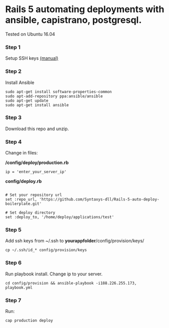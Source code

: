 # Rails 5 automating deployments with ansible, capistrano, postgresql.

Tested on Ubuntu 16.04 

### Step 1

Setup SSH keys [(manual)](https://www.digitalocean.com/community/tutorials/how-to-set-up-ssh-keys--2)

### Step 2

Install Ansible

```
sudo apt-get install software-properties-common
sudo apt-add-repository ppa:ansible/ansible
sudo apt-get update
sudo apt-get install ansible
```
### Step 3

Download this repo and unzip.

### Step 4

Change in files:

**/config/deploy/production.rb**

`ip = 'enter_your_server_ip'`

**config/deploy.rb**

```

# Set your repository url
set :repo_url, 'https://github.com/Syntaxys-dll/Rails-5-auto-deploy-boilerplate.git'

# Set deploy directory
set :deploy_to, '/home/deploy/applications/test'

```

### Step 5

Add ssh keys from ~/.ssh to **yourappfolder**/config/provision/keys/
```
cp ~/.ssh/id_* config/provision/keys
```

### Step 6

Run playbook install. Change ip to your server.

`cd config/provision && ansible-playbook -i188.226.255.173, playbook.yml`

### Step 7

Run:

`cap production deploy`
